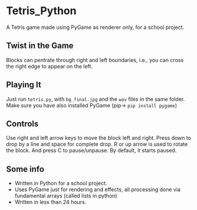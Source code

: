# Tetris_Python
A Tetris game made using PyGame as renderer only, for a school project.

## Twist in the Game
Blocks can pentrate through right and left boundaries, i.e., you can cross the right edge to appear on the left.
## Playing It

Just run `tetris.py`, with `bg_final.jpg` and the `wav` files in the same folder. Make sure you have also installed PyGame (pip-> `pip install pygame`)

## Controls

Use right and left arrow keys to move the block left and right. Press down to drop by a line and space for complete drop. R or up arrow is used to rotate the block. And press C to pause/unpause. By default, it starts paused.

## Some info
- Written in Python for a school project.
- Uses PyGame just for rendering and effects, all processing done via fundamental arrays (called lists in python)
- Written in less than 24 hours.
